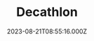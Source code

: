 ---
date: 2023-08-21T08:55:16.000Z
title: Decathlon
latitude: 46.55945476327226
longitude: 0.29990016206315945
category: checkin
---